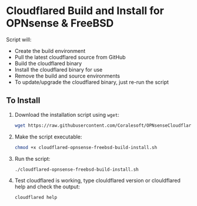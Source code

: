 # Cloudflared Build and Install for OPNsense & FreeBSD

Script will:<br>
- Create the build environment<br>
- Pull the latest cloudflared source from GitHub<br>
- Build the cloudflared binary<br>
- Install the cloudflared binary for use<br>
- Remove the build and source environments<br>
- To update/upgrade the cloudflared binary, just re-run the script

## To Install

1. Download the installation script using `wget`:
    ```bash
    wget https://raw.githubusercontent.com/Coralesoft/OPNsenseCloudflared/main/cloudflared-opnsense-freebsd-build-install.sh
    ```

2. Make the script executable:
    ```bash
    chmod +x cloudflared-opnsense-freebsd-build-install.sh
    ```

3. Run the script:
    ```bash
    ./cloudflared-opnsense-freebsd-build-install.sh
    ```

4. Test cloudflared is working, type clouldflared version or clouldflared help and check the output:
    ```bash
    cloudflared help
    ```
